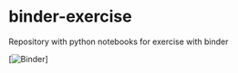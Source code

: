 # binder-exercise
Repository with python notebooks for exercise with binder

[![Binder](https://mybinder.org/badge_logo.svg)]
